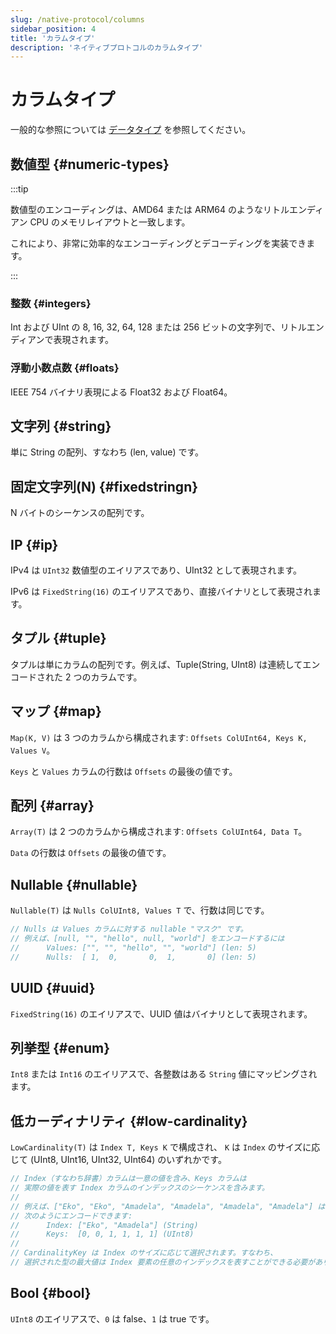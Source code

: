 ```yaml
---
slug: /native-protocol/columns
sidebar_position: 4
title: 'カラムタイプ'
description: 'ネイティブプロトコルのカラムタイプ'
---
```



# カラムタイプ

一般的な参照については [データタイプ](/sql-reference/data-types/) を参照してください。

## 数値型 {#numeric-types}

:::tip

数値型のエンコーディングは、AMD64 または ARM64 のようなリトルエンディアン CPU のメモリレイアウトと一致します。

これにより、非常に効率的なエンコーディングとデコーディングを実装できます。

:::

### 整数 {#integers}

Int および UInt の 8, 16, 32, 64, 128 または 256 ビットの文字列で、リトルエンディアンで表現されます。

### 浮動小数点数 {#floats}

IEEE 754 バイナリ表現による Float32 および Float64。

## 文字列 {#string}

単に String の配列、すなわち (len, value) です。

## 固定文字列(N) {#fixedstringn}

N バイトのシーケンスの配列です。

## IP {#ip}

IPv4 は `UInt32` 数値型のエイリアスであり、UInt32 として表現されます。

IPv6 は `FixedString(16)` のエイリアスであり、直接バイナリとして表現されます。

## タプル {#tuple}

タプルは単にカラムの配列です。例えば、Tuple(String, UInt8) は連続してエンコードされた 2 つのカラムです。

## マップ {#map}

`Map(K, V)` は 3 つのカラムから構成されます: `Offsets ColUInt64, Keys K, Values V`。

`Keys` と `Values` カラムの行数は `Offsets` の最後の値です。

## 配列 {#array}

`Array(T)` は 2 つのカラムから構成されます: `Offsets ColUInt64, Data T`。

`Data` の行数は `Offsets` の最後の値です。

## Nullable {#nullable}

`Nullable(T)` は `Nulls ColUInt8, Values T` で、行数は同じです。

```go
// Nulls は Values カラムに対する nullable "マスク" です。
// 例えば、[null, "", "hello", null, "world"] をエンコードするには
//      Values: ["", "", "hello", "", "world"] (len: 5)
//      Nulls:  [ 1,  0,       0,  1,       0] (len: 5)
```

## UUID {#uuid}

`FixedString(16)` のエイリアスで、UUID 値はバイナリとして表現されます。

## 列挙型 {#enum}

`Int8` または `Int16` のエイリアスで、各整数はある `String` 値にマッピングされます。

## 低カーディナリティ {#low-cardinality}

`LowCardinality(T)` は `Index T, Keys K` で構成され、
`K` は `Index` のサイズに応じて (UInt8, UInt16, UInt32, UInt64) のいずれかです。

```go
// Index（すなわち辞書）カラムは一意の値を含み、Keys カラムは
// 実際の値を表す Index カラムのインデックスのシーケンスを含みます。
//
// 例えば、["Eko", "Eko", "Amadela", "Amadela", "Amadela", "Amadela"] は
// 次のようにエンコードできます:
//      Index: ["Eko", "Amadela"] (String)
//      Keys:  [0, 0, 1, 1, 1, 1] (UInt8)
//
// CardinalityKey は Index のサイズに応じて選択されます。すなわち、
// 選択された型の最大値は Index 要素の任意のインデックスを表すことができる必要があります。
```

## Bool {#bool}

`UInt8` のエイリアスで、`0` は false、`1` は true です。
